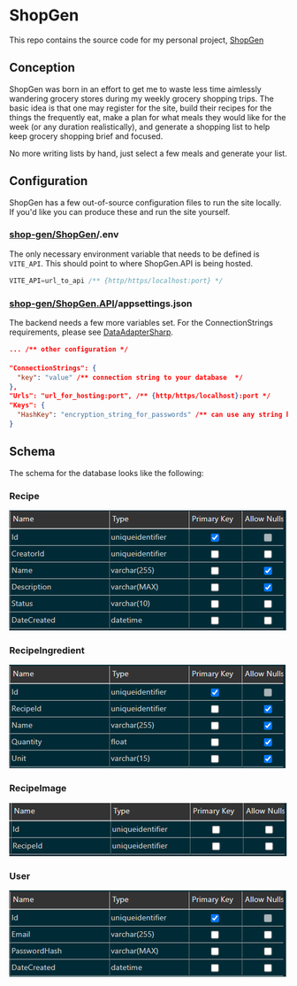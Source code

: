 # ShopGen

This repo contains the source code for my personal project, [ShopGen](https://shopgen.tremorrisdev.com)

## Conception

ShopGen was born in an effort to get me to waste less time aimlessly wandering grocery stores during my weekly grocery shopping trips.
The basic idea is that one may register for the site, build their recipes for the things the frequently eat, make a plan for what meals they would like for the week
(or any duration realistically), and generate a shopping list to help keep grocery shopping brief and focused.

No more writing lists by hand, just select a few meals and generate your list.

## Configuration

ShopGen has a few out-of-source configuration files to run the site locally. If you'd like you can produce these and run the site yourself.

### [shop-gen/ShopGen](https://github.com/tremorris1999/shop-gen/tree/main/ShopGen)/.env

The only necessary environment variable that needs to be defined is `VITE_API`. This should point to where ShopGen.API is being hosted.

```c
VITE_API=url_to_api /** {http/https/localhost:port} */
```

### [shop-gen/ShopGen.API](https://github.com/tremorris1999/shop-gen/tree/main/ShopGen.API)/appsettings.json

The backend needs a few more variables set. For the ConnectionStrings requirements, please see [DataAdapterSharp](https://github.com/tremorris1999/DataAdapterSharp).

```json
... /** other configuration */

"ConnectionStrings": {
  "key": "value" /** connection string to your database  */
},
"Urls": "url_for_hosting:port", /** {http/https/localhost}:port */
"Keys": {
  "HashKey": "encryption_string_for_passwords" /** can use any string here */
}
```

## Schema

The schema for the database looks like the following:

### Recipe

![Recipe](./schema_img/recipe.png)

### RecipeIngredient

![RecipeIngredient](./schema_img/recipeIngredients.png)

### RecipeImage

![RecipeImage](./schema_img/recipeImage.png)

### User

![User](./schema_img/users.png)
